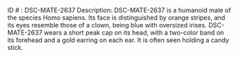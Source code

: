 ID # : DSC-MATE-2637
Description: DSC-MATE-2637 is a humanoid male of the species Homo sapiens. Its face is distinguished by orange stripes, and its eyes resemble those of a clown, being blue with oversized irises. DSC-MATE-2637 wears a short peak cap on its head, with a two-color band on its forehead and a gold earring on each ear. It is often seen holding a candy stick.